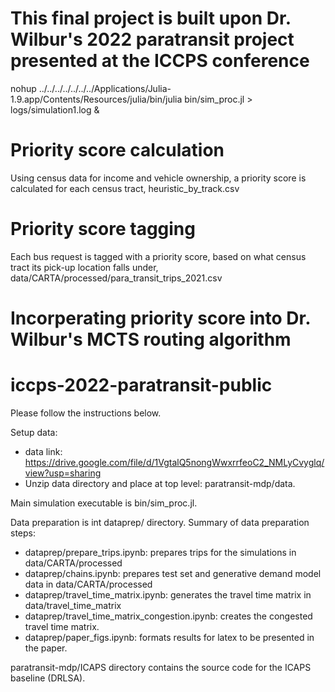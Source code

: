 # This final project is built upon Dr. Wilbur's 2022 paratransit project presented at the ICCPS conference
nohup ../../../../../../../Applications/Julia-1.9.app/Contents/Resources/julia/bin/julia bin/sim_proc.jl > logs/simulation1.log & 

# Priority score calculation 
Using census data for income and vehicle ownership, a priority score is calculated for each census tract, heuristic_by_track.csv

# Priority score tagging
Each bus request is tagged with a priority score, based on what census tract its pick-up location falls under, data/CARTA/processed/para_transit_trips_2021.csv

# Incorperating priority score into Dr. Wilbur's MCTS routing algorithm

# iccps-2022-paratransit-public
Please follow the instructions below.

Setup data:
* data link: https://drive.google.com/file/d/1VgtalQ5nongWwxrrfeoC2_NMLyCvyglq/view?usp=sharing
* Unzip data directory and place at top level: paratransit-mdp/data.

Main simulation executable is bin/sim_proc.jl.

Data preparation is int dataprep/ directory. Summary of data preparation steps:
* dataprep/prepare_trips.ipynb: prepares trips for the simulations in data/CARTA/processed
* dataprep/chains.ipynb: prepares test set and generative demand model data in data/CARTA/processed
* dataprep/travel_time_matrix.ipynb: generates the travel time matrix in data/travel_time_matrix
* dataprep/travel_time_matrix_congestion.ipynb: creates the congested travel time matrix.
* dataprep/paper_figs.ipynb: formats results for latex to be presented in the paper.

paratransit-mdp/ICAPS directory contains the source code for the ICAPS baseline (DRLSA).
